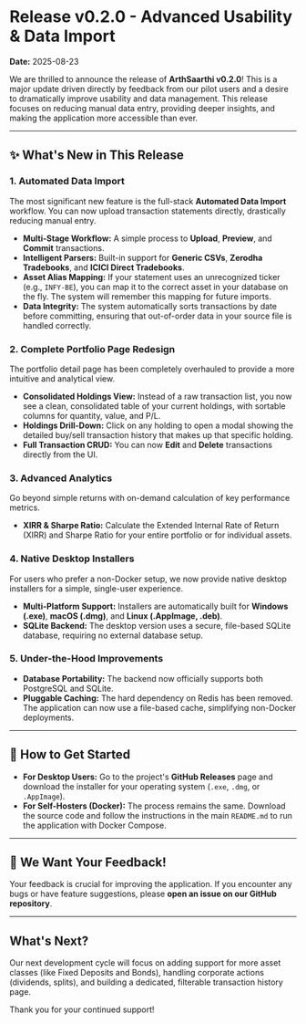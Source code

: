 # Release v0.2.0 - Advanced Usability & Data Import

**Date:** 2025-08-23

We are thrilled to announce the release of **ArthSaarthi v0.2.0**! This is a major update driven directly by feedback from our pilot users and a desire to dramatically improve usability and data management. This release focuses on reducing manual data entry, providing deeper insights, and making the application more accessible than ever.

---

## ✨ What's New in This Release

### 1. Automated Data Import

The most significant new feature is the full-stack **Automated Data Import** workflow. You can now upload transaction statements directly, drastically reducing manual entry.

*   **Multi-Stage Workflow:** A simple process to **Upload**, **Preview**, and **Commit** transactions.
*   **Intelligent Parsers:** Built-in support for **Generic CSVs**, **Zerodha Tradebooks**, and **ICICI Direct Tradebooks**.
*   **Asset Alias Mapping:** If your statement uses an unrecognized ticker (e.g., `INFY-BE`), you can map it to the correct asset in your database on the fly. The system will remember this mapping for future imports.
*   **Data Integrity:** The system automatically sorts transactions by date before committing, ensuring that out-of-order data in your source file is handled correctly.

### 2. Complete Portfolio Page Redesign

The portfolio detail page has been completely overhauled to provide a more intuitive and analytical view.

*   **Consolidated Holdings View:** Instead of a raw transaction list, you now see a clean, consolidated table of your current holdings, with sortable columns for quantity, value, and P/L.
*   **Holdings Drill-Down:** Click on any holding to open a modal showing the detailed buy/sell transaction history that makes up that specific holding.
*   **Full Transaction CRUD:** You can now **Edit** and **Delete** transactions directly from the UI.

### 3. Advanced Analytics

Go beyond simple returns with on-demand calculation of key performance metrics.

*   **XIRR & Sharpe Ratio:** Calculate the Extended Internal Rate of Return (XIRR) and Sharpe Ratio for your entire portfolio or for individual assets.

### 4. Native Desktop Installers

For users who prefer a non-Docker setup, we now provide native desktop installers for a simple, single-user experience.

*   **Multi-Platform Support:** Installers are automatically built for **Windows (.exe)**, **macOS (.dmg)**, and **Linux (.AppImage, .deb)**.
*   **SQLite Backend:** The desktop version uses a secure, file-based SQLite database, requiring no external database setup.

### 5. Under-the-Hood Improvements

*   **Database Portability:** The backend now officially supports both PostgreSQL and SQLite.
*   **Pluggable Caching:** The hard dependency on Redis has been removed. The application can now use a file-based cache, simplifying non-Docker deployments.

---

## 🚀 How to Get Started

*   **For Desktop Users:** Go to the project's **GitHub Releases** page and download the installer for your operating system (`.exe`, `.dmg`, or `.AppImage`).
*   **For Self-Hosters (Docker):** The process remains the same. Download the source code and follow the instructions in the main `README.md` to run the application with Docker Compose.

---

## 💬 We Want Your Feedback!

Your feedback is crucial for improving the application. If you encounter any bugs or have feature suggestions, please **open an issue on our GitHub repository**.

---

## What's Next?

Our next development cycle will focus on adding support for more asset classes (like Fixed Deposits and Bonds), handling corporate actions (dividends, splits), and building a dedicated, filterable transaction history page.

Thank you for your continued support!